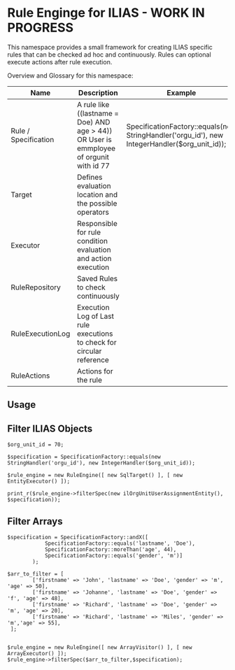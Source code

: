 # Rule Enginge for ILIAS - WORK IN PROGRESS
This namespace provides a small framework for creating ILIAS specific rules that can be checked ad hoc and continuously. Rules can optional execute actions after rule execution.

Overview and Glossary for this namespace:

| Name | Description | Example |
|------|-------------|---------|
| Rule / Specification|A rule like ((lastname = Doe) AND age > 44)) OR User is emmployee of orgunit with id 77  | SpecificationFactory::equals(new StringHandler('orgu_id'), new IntegerHandler($org_unit_id));
| Target | Defines evaluation location and the possible operators | 
| Executor |Responsible for rule condition evaluation and action execution | 
| RuleRepository | Saved Rules to check continuously
| RuleExecutionLog | Execution Log of Last rule executions to check for circular reference  
| RuleActions | Actions for the rule


Usage
-----
Filter ILIAS Objects
--
```
$org_unit_id = 70;

$specification = SpecificationFactory::equals(new StringHandler('orgu_id'), new IntegerHandler($org_unit_id));

$rule_engine = new RuleEngine([ new SqlTarget() ], [ new EntityExecutor() ]);

print_r($rule_engine->filterSpec(new ilOrgUnitUserAssignmentEntity(), $specification));
```



Filter Arrays
----
```
$specification = SpecificationFactory::andX([
			SpecificationFactory::equals('lastname', 'Doe'),
			SpecificationFactory::moreThan('age', 44),
			SpecificationFactory::equals('gender', 'm')]
		);

$arr_to_filter = [
		['firstname' => 'John', 'lastname' => 'Doe', 'gender' => 'm', 'age' => 50],
		['firstname' => 'Johanne', 'lastname' => 'Doe', 'gender' => 'f', 'age' => 48],
		['firstname' => 'Richard', 'lastname' => 'Doe', 'gender' => 'm', 'age' => 20],
		['firstname' => 'Richard', 'lastname' => 'Miles', 'gender' => 'm','age' => 55],
 ];


$rule_engine = new RuleEngine([ new ArrayVisitor() ], [ new ArrayExecutor() ]);
$rule_engine->filterSpec($arr_to_filter,$specification);
 ```
